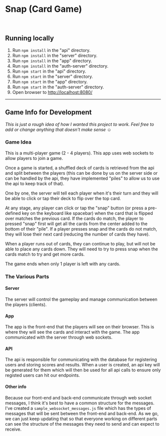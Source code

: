 # Snap (Card Game)
<br>

## Running locally

1. Run `npm install` in the "api" directory.
2. Run `npm install` in the "server" directory.
3. Run `npm install` in the "app" directory.
4. Run `npm install` in the "auth-server" directory.
5. Run `npm start` in the "api" directory.
6. Run `npm start` in the "server" directory.
7. Run `npm start` in the "app" directory.
8. Run `npm start` in the "auth-server" directory.
9. Open browser to [http://localhost:8080/](http://localhost:8080/)

<hr>

## Game Info for Development

*This is just a rough idea of how I wanted this project to work. Feel free to add or change anything that doesn't make sense ☺️*

### Game Idea

This is a multi-player game (2 - 4 players). This app uses web sockets to allow players to join a game.

Once a game is started, a shuffled deck of cards is retrieved from the api and split between the players (this can be done by us on the server side or can be handled by the api, they have implemented "piles" to allow us to use the api to keep track of that).

One by one, the server will tell each player when it's their turn and they will be able to click or tap their deck to flip over the top card.

At any stage, any player can click or tap the "snap" button (or press a pre-defined key on the keyboard like spacebar) when the card that is flipped over matches the previous card. If the cards do match, the player to pressed "snap" first will get all the cards from the center added to the bottom of their "pile". If a player presses snap and the cards do not match, they will lose their next card (reducing the number of cards they have).

When a player runs out of cards, they can continue to play, but will not be able to place any cards down. They will need to try to press snap when the cards match to try and get more cards.

The game ends when only 1 player is left with any cards.

### The Various Parts

#### Server
The server will control the gameplay and manage communication between the players (clients).

#### App
The app is the front-end that the players will see on their browser. This is where they will see the cards and interact with the game. The app communicated with the server through web sockets.

#### API
The api is responsible for communicating with the database for registering users and storing scores and results. When a user is created, an api key will be generated for them which will then be used for all api calls to ensure only registed users can hit our endpoints.

#### Other info
Because our front-end and back-end communicate through web socket messages, I think it's best to have a common structure for the messages. I've created a `sample_websocket_messages.js` file which has the types of messages that will be sent between the front-end and back-end. As we go, we can just keep updating that so that everyone working on different parts can see the structure of the messages they need to send and can expect to receive.
<br><br><br><br><br><br><br><br>




